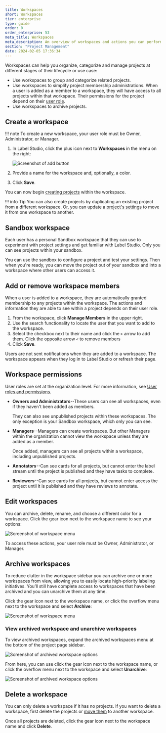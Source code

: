 ```yaml
---
title: Workspaces
short: Workspaces
tier: enterprise
type: guide
order: 0
order_enterprise: 53
meta_title: Workspaces
meta_description: An overview of workspaces and actions you can perform with workspaces. 
section: "Project Management"
date: 2024-02-05 17:36:34
---
```


Workspaces can help you organize, categorize and manage projects at different stages of their lifecycle or use case:

* Use workspaces to group and categorize related projects. 
* Use workspaces to simplify project membership administrations. When a user is added as a member to a workspace, they will have access to all projects within that workspace. Their permissions for the project depend on their [user role](admin_roles).
* Use workspaces to archive projects. 


## Create a workspace

!!! note
    To create a new workspace, your user role must be Owner, Administrator, or Manager. 


1. In Label Studio, click the plus icon next to **Workspaces** in the menu on the right:

    ![Screenshot of add button](/images/click-plus-sign.png)

2. Provide a name for the workspace and, optionally, a color. 
3. Click **Save**. 

You can now begin [creating projects](setup_project) within the workspace. 

!!! info Tip
    You can also create projects by duplicating an existing project from a different workspace. Or, you can update a [project's settings](manage_projects#Move-projects-between-workspaces) to move it from one workspace to another.  

## Sandbox workspace

Each user has a personal Sandbox workspace that they can use to experiment with project settings and get familiar with Label Studio. Only you can see projects within your sandbox. 

You can use the sandbox to configure a project and test your settings. Then when you're ready, you can move the project out of your sandbox and into a workspace where other users can access it. 

## Add or remove workspace members

When a user is added to a workspace, they are automatically granted membership to any projects within the workspace. The actions and information they are able to see within a project depends on their user role. 

1. From the workspace, click **Manage Members** in the upper right.
2. Use the search functionality to locate the user that you want to add to the workspace.
3. Select the checkbox next to their name and click the `>` arrow to add them. Click the opposite arrow `<` to remove members
4. Click **Save**.

Users are not sent notifications when they are added to a workspace. The workspace appears when they log in to Label Studio or refresh their page.

## Workspace permissions

User roles are set at the organization level. For more information, see [User roles and permissions](admin_roles).

* **Owners and Administrators**--These users can see all workspaces, even if they haven't been added as members. 

    They can also see unpublished projects within these workspaces. The only exception is your Sandbox workspace, which only you can see. 
* **Managers**--Managers can create workspaces. But other Managers within the organization cannot view the workspace unless they are added as a member. 

    Once added, managers can see all projects within a workspace, including unpublished projects. 
* **Annotators**--Can see cards for all projects, but cannot enter the label stream until the project is published and they have tasks to complete. 
* **Reviewers**--Can see cards for all projects, but cannot enter access the project until it is published and they have reviews to annotate. 

## Edit workspaces

You can archive, delete, rename, and choose a different color for a workspace. Click the gear icon next to the workspace name to see your options:

![Screenshot of workspace menu](/images/project/workspace-edit-modal.png)

To access these actions, your user role must be Owner, Administrator, or Manager. 

## Archive workspaces

To reduce clutter in the workspace sidebar you can archive one or more workspaces from view, allowing you to easily locate high-priority labeling initiatives. You’ll still have complete access to workspaces that have been archived and you can unarchive them at any time.

Click the gear icon next to the workspace name, or click the overflow menu next to the workspace and select **Archive**:

![Screenshot of workspace menu](/images/project/workspace-dropdown-menu.png)

### View archived workspace and unarchive workspaces

To view archived workspaces, expand the archived workspaces menu at the bottom of the project page sidebar.

![Screenshot of archived workspace options](/images/project/workspace-archive-expand.png)

From here, you can use click the gear icon next to the workspace name, or click the overflow menu next to the workspace and select **Unarchive**:

![Screenshot of archived workspace options](/images/project/workspace-unarchive-menu.png)


## Delete a workspace

You can only delete a workspace if it has no projects. If you want to delete a workspace, first delete the projects or [move them](manage_projects#Move-projects-between-workspaces) to another workspace.

Once all projects are deleted, click the gear icon next to the workspace name and click **Delete**. 




